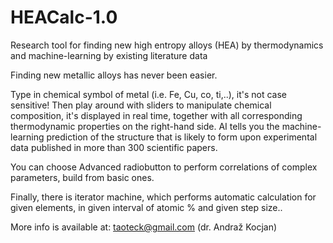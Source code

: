 # HEACalc-1.0
Research tool for finding new high entropy alloys (HEA) by thermodynamics and machine-learning by existing literature data

Finding new metallic alloys has never been easier.

Type in chemical symbol of metal (i.e. Fe, Cu, co, ti,..), it's not case sensitive! Then play around with sliders to manipulate chemical composition,
it's displayed in real time, together with all corresponding thermodynamic properties on the right-hand side. AI tells you the machine-learning prediction
of the structure that is likely to form upon experimental data published in more than 300 scientific papers.

You can choose Advanced radiobutton to perform correlations of complex parameters, build from basic ones.

Finally, there is iterator machine, which performs automatic calculation for given elements, in given interval of atomic % and given step size..

More info is available at:  taoteck@gmail.com   (dr. Andraž Kocjan)
